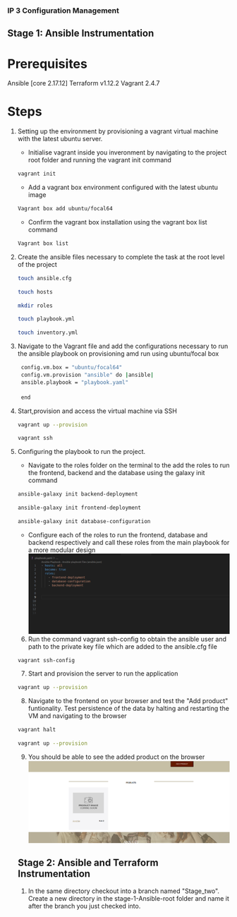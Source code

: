 ### IP 3 Configuration Management
## Stage 1: Ansible Instrumentation
# Prerequisites
 Ansible [core 2.17.12]
 Terraform v1.12.2
 Vagrant 2.4.7
 # Steps
1. Setting up the environment by provisioning a vagrant virtual machine with the latest ubuntu server.
    - Initialise vagrant inside you inveronment by navigating to the project root folder and running the vagrant init command
   ```bash
   vagrant init
   ```
    - Add a vagrant box environment configured with the latest ubuntu image
   ```bash
   Vagrant box add ubuntu/focal64
   ```  
   - Confirm the vagrant box installation using the vagrant box list command   
   ```bash
   Vagrant box list
   ```  
2. Create the ansible files necessary to complete the task at the root level of the project
   ```bash
   touch ansible.cfg
   ```  
   ```bash
   touch hosts
   ```  
    ```bash
   mkdir roles
   ```  
    ```bash
   touch playbook.yml
   ```  
   ```bash
   touch inventory.yml
   ```  
3. Navigate to the Vagrant file and add the configurations necessary to run the ansible playbook on provisioning amd run using ubuntu/focal box
   ```bash
    config.vm.box = "ubuntu/focal64"
    config.vm.provision "ansible" do |ansible|
    ansible.playbook = "playbook.yaml"

    end
   ```  
4. Start,provision and access the virtual machine via SSH
   ```bash
   vagrant up --provision
   ```  
   ```bash
   vagrant ssh
   ```  


5. Configuring the playbook to run the project.
   - Navigate to the roles folder on the terminal to the add the roles to run the frontend, backend and the database using the galaxy init command
   ```bash
   ansible-galaxy init backend-deployment
   ```  
   ```bash
   ansible-galaxy init frontend-deployment
   ```  
   ```bash
   ansible-galaxy init database-configuration
   ```  
   - Configure each of the roles to run the frontend, database and backend respectively and call these roles from the main playbook for a more modular design
   ![playbook](playbook.png)
   
   6. Run the command vagrant ssh-config to obtain the ansible user and path to the private key file which are added to the ansible.cfg file
    ```bash
   vagrant ssh-config
   ```
   7. Start and provision the server to run the application
   ```bash
   vagrant up --provision
   ```
   8. Navigate to the frontend on your browser and test the "Add product" funtionality. Test persistence of the data by halting and restarting the VM and navigating to the browser
    ```bash
   vagrant halt
   ```
    ```bash
   vagrant up --provision
   ```
   9. You should be able to see the added product on the browser
   ![ansible](Ansiblerun.png)
   ## Stage 2: Ansible and Terraform Instrumentation
   1. In the same directory checkout into a branch named "Stage_two". Create a new directory in the stage-1-Ansible-root folder and name it after the branch you just checked into.